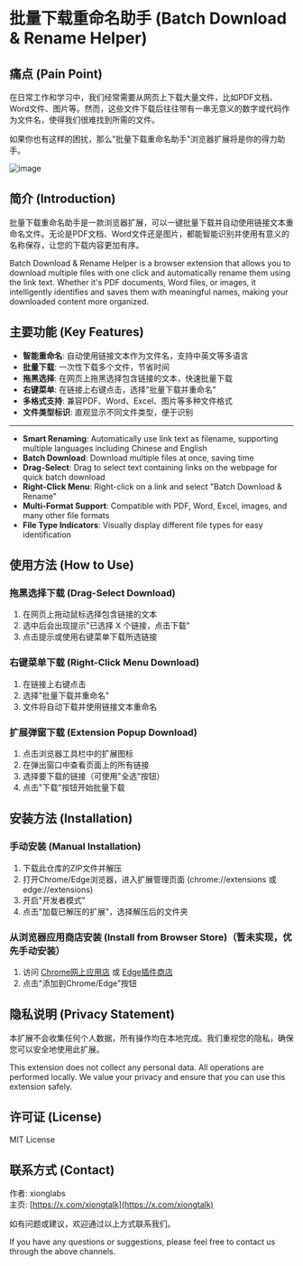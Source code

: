 # 批量下载重命名助手 (Batch Download & Rename Helper)

## 痛点 (Pain Point)

在日常工作和学习中，我们经常需要从网页上下载大量文件，比如PDF文档、Word文件、图片等。然而，这些文件下载后往往带有一串无意义的数字或代码作为文件名，使得我们很难找到所需的文件。

如果你也有这样的困扰，那么"批量下载重命名助手"浏览器扩展将是你的得力助手。

![image](https://github.com/user-attachments/assets/df6ade1d-f9a1-427d-81ad-e33d98285246)


## 简介 (Introduction)

批量下载重命名助手是一款浏览器扩展，可以一键批量下载并自动使用链接文本重命名文件。无论是PDF文档、Word文件还是图片，都能智能识别并使用有意义的名称保存，让您的下载内容更加有序。

Batch Download & Rename Helper is a browser extension that allows you to download multiple files with one click and automatically rename them using the link text. Whether it's PDF documents, Word files, or images, it intelligently identifies and saves them with meaningful names, making your downloaded content more organized.

## 主要功能 (Key Features)

- **智能重命名**: 自动使用链接文本作为文件名，支持中英文等多语言
- **批量下载**: 一次性下载多个文件，节省时间
- **拖黑选择**: 在网页上拖黑选择包含链接的文本，快速批量下载
- **右键菜单**: 在链接上右键点击，选择"批量下载并重命名"
- **多格式支持**: 兼容PDF、Word、Excel、图片等多种文件格式
- **文件类型标识**: 直观显示不同文件类型，便于识别

---

- **Smart Renaming**: Automatically use link text as filename, supporting multiple languages including Chinese and English
- **Batch Download**: Download multiple files at once, saving time
- **Drag-Select**: Drag to select text containing links on the webpage for quick batch download
- **Right-Click Menu**: Right-click on a link and select "Batch Download & Rename"
- **Multi-Format Support**: Compatible with PDF, Word, Excel, images, and many other file formats
- **File Type Indicators**: Visually display different file types for easy identification

## 使用方法 (How to Use)

### 拖黑选择下载 (Drag-Select Download)

1. 在网页上拖动鼠标选择包含链接的文本
2. 选中后会出现提示"已选择 X 个链接，点击下载"
3. 点击提示或使用右键菜单下载所选链接

### 右键菜单下载 (Right-Click Menu Download)

1. 在链接上右键点击
2. 选择"批量下载并重命名"
3. 文件将自动下载并使用链接文本重命名

### 扩展弹窗下载 (Extension Popup Download)

1. 点击浏览器工具栏中的扩展图标
2. 在弹出窗口中查看页面上的所有链接
3. 选择要下载的链接（可使用"全选"按钮）
4. 点击"下载"按钮开始批量下载

## 安装方法 (Installation)

### 手动安装 (Manual Installation)

1. 下载此仓库的ZIP文件并解压
2. 打开Chrome/Edge浏览器，进入扩展管理页面 (chrome://extensions 或 edge://extensions)
3. 开启"开发者模式"
4. 点击"加载已解压的扩展"，选择解压后的文件夹

### 从浏览器应用商店安装 (Install from Browser Store)（暂未实现，优先手动安装）

1. 访问 [Chrome网上应用店](https://chrome.google.com/webstore/detail/批量下载重命名助手/your-extension-id) 或 [Edge插件商店](https://microsoftedge.microsoft.com/addons/detail/批量下载重命名助手/your-extension-id)
2. 点击"添加到Chrome/Edge"按钮

## 隐私说明 (Privacy Statement)

本扩展不会收集任何个人数据，所有操作均在本地完成。我们重视您的隐私，确保您可以安全地使用此扩展。

This extension does not collect any personal data. All operations are performed locally. We value your privacy and ensure that you can use this extension safely.

## 许可证 (License)

MIT License

## 联系方式 (Contact)

作者: xionglabs  
主页: [https://x.com/xiongtalk](https://x.com/xiongtalk)

如有问题或建议，欢迎通过以上方式联系我们。

If you have any questions or suggestions, please feel free to contact us through the above channels.
